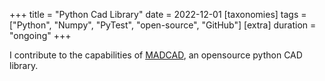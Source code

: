 +++
title = "Python Cad Library"
date = 2022-12-01
[taxonomies]
tags = ["Python", "Numpy", "PyTest", "open-source", "GitHub"]
[extra]
duration = "ongoing"
+++

I contribute to the capabilities of [MADCAD](https://github.com/jimy-byerley/pymadcad), an opensource python CAD library.
